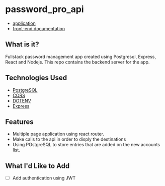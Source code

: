 # password_pro_api


* [application](https://tcj-passwordpro.herokuapp.com/)
* [front-end documentation](https://github.com/TCJohnson1/password_pro)

## What is it?
Fullstack password management app created using Postgresql, Express, React and Nodejs. This repo contains the backend server for the app.


## Technologies Used

* [PostgreSQL](https://www.postgresql.org/)
* [CORS](https://developer.mozilla.org/en-US/docs/Web/HTTP/CORS)
* [DOTENV](https://www.npmjs.com/package/dotenv)
* [Express](http://expressjs.com/en/api.html)


## Features
* Multiple page application using react router.
* Make calls to the api in order to disply the destinations
* Using POstgreSQL to store entries that are added on the new accounts list.


## What I'd Like to Add 
- [ ] Add authentication using JWT